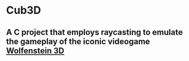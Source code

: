 # Cub3D

## A C project that employs raycasting to emulate the gameplay of the iconic videogame [Wolfenstein 3D](https://en.wikipedia.org/wiki/Wolfenstein_3D)